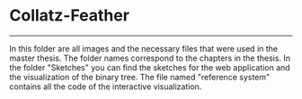 # Collatz-Feather
***
In this folder are all images and the necessary files that were used in the master thesis. The folder names correspond to the chapters in the thesis. In the folder "Sketches" you can find the sketches for the web application and the visualization of the binary tree. The file named "reference system" contains all the code of the interactive visualization.

